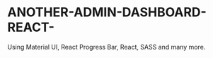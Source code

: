 # ANOTHER-ADMIN-DASHBOARD-REACT-
Using Material UI, React Progress Bar, React, SASS and many more. 
